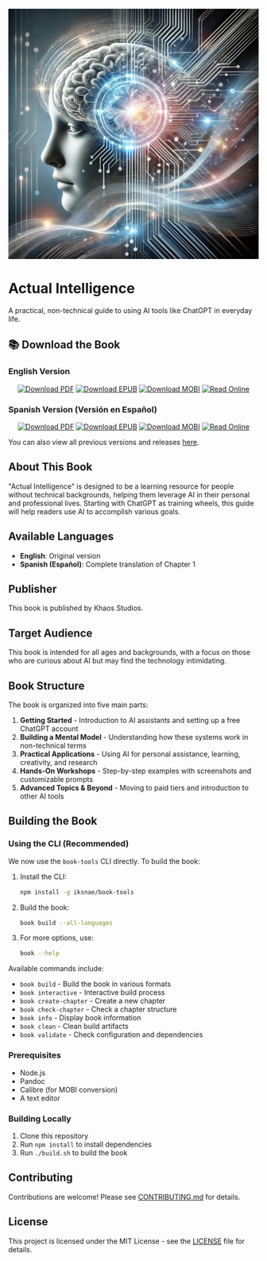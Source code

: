 ![cover](./art/image.png)

# Actual Intelligence

A practical, non-technical guide to using AI tools like ChatGPT in everyday life.

## 📚 Download the Book

### English Version

<div align="center">

[![Download PDF](https://img.shields.io/badge/Download-PDF%20Version-blue?style=for-the-badge&logo=adobe-acrobat-reader)](https://github.com/iksnae/actual-intelligence/releases/latest/download/actual-intelligence.pdf)
[![Download EPUB](https://img.shields.io/badge/Download-EPUB%20Version-green?style=for-the-badge&logo=apple)](https://github.com/iksnae/actual-intelligence/releases/latest/download/actual-intelligence.epub)
[![Download MOBI](https://img.shields.io/badge/Download-Kindle%20Version-orange?style=for-the-badge&logo=amazon)](https://github.com/iksnae/actual-intelligence/releases/latest/download/actual-intelligence.mobi)
[![Read Online](https://img.shields.io/badge/Read-Web%20Version-purple?style=for-the-badge&logo=html5)](https://iksnae.github.io/actual-intelligence/)

</div>

### Spanish Version (Versión en Español)

<div align="center">

[![Download PDF](https://img.shields.io/badge/Descargar-Versión%20PDF-blue?style=for-the-badge&logo=adobe-acrobat-reader)](https://github.com/iksnae/actual-intelligence/releases/latest/download/inteligencia-real.pdf)
[![Download EPUB](https://img.shields.io/badge/Descargar-Versión%20EPUB-green?style=for-the-badge&logo=apple)](https://github.com/iksnae/actual-intelligence/releases/latest/download/inteligencia-real.epub)
[![Download MOBI](https://img.shields.io/badge/Descargar-Versión%20Kindle-orange?style=for-the-badge&logo=amazon)](https://github.com/iksnae/actual-intelligence/releases/latest/download/inteligencia-real.mobi)
[![Read Online](https://img.shields.io/badge/Leer-Versión%20Web-purple?style=for-the-badge&logo=html5)](https://iksnae.github.io/actual-intelligence/es/)

</div>

You can also view all previous versions and releases [here](https://github.com/iksnae/actual-intelligence/releases).

## About This Book

"Actual Intelligence" is designed to be a learning resource for people without technical backgrounds, helping them leverage AI in their personal and professional lives. Starting with ChatGPT as training wheels, this guide will help readers use AI to accomplish various goals.

## Available Languages

- **English**: Original version
- **Spanish (Español)**: Complete translation of Chapter 1

## Publisher

This book is published by Khaos Studios.

## Target Audience

This book is intended for all ages and backgrounds, with a focus on those who are curious about AI but may find the technology intimidating.

## Book Structure

The book is organized into five main parts:

1. **Getting Started** - Introduction to AI assistants and setting up a free ChatGPT account
2. **Building a Mental Model** - Understanding how these systems work in non-technical terms
3. **Practical Applications** - Using AI for personal assistance, learning, creativity, and research
4. **Hands-On Workshops** - Step-by-step examples with screenshots and customizable prompts
5. **Advanced Topics & Beyond** - Moving to paid tiers and introduction to other AI tools

## Building the Book

### Using the CLI (Recommended)

We now use the `book-tools` CLI directly. To build the book:

1. Install the CLI:
   ```bash
   npm install -g iksnae/book-tools
   ```

2. Build the book:
   ```bash
   book build --all-languages
   ```

3. For more options, use:
   ```bash
   book --help
   ```

Available commands include:
- `book build` - Build the book in various formats
- `book interactive` - Interactive build process
- `book create-chapter` - Create a new chapter
- `book check-chapter` - Check a chapter structure
- `book info` - Display book information
- `book clean` - Clean build artifacts
- `book validate` - Check configuration and dependencies

### Prerequisites

- Node.js
- Pandoc
- Calibre (for MOBI conversion)
- A text editor

### Building Locally

1. Clone this repository
2. Run `npm install` to install dependencies
3. Run `./build.sh` to build the book

## Contributing

Contributions are welcome! Please see [CONTRIBUTING.md](CONTRIBUTING.md) for details.

## License

This project is licensed under the MIT License - see the [LICENSE](LICENSE) file for details.

